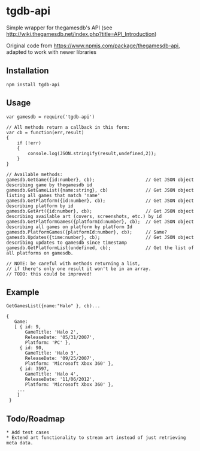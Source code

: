 tgdb-api
========

Simple wrapper for thegamesdb's API (see
http://wiki.thegamesdb.net/index.php?title=API_Introduction)

Original code from https://www.npmjs.com/package/thegamesdb-api, adapted to
work with newer libraries


Installation
------------

    npm install tgdb-api

Usage
-----

    var gamesdb = require('tgdb-api')

    // All methods return a callback in this form:
    var cb = function(err,result)
    {
        if (!err)
        {
            console.log(JSON.stringify(result,undefined,2));
        }
    }

    // Available methods:
    gamesdb.GetGame({id:number}, cb);                   // Get JSON object describing game by thegamesdb id
    gamesdb.GetGameList({name:string}, cb)              // Get JSON object listing all games that match 'name'
    gamesdb.GetPlatform({id:number}, cb);               // Get JSON object describing platform by id
    gamesdb.GetArt({id:number}, cb);                    // Get JSON object describing available art (covers, screenshots, etc.) by id
    gamesdb.GetPlatformGames({platformId:number}, cb);  // Get JSON object describing all games on platform by platform Id
    gamesdb.PlatformGames({platformId:number}, cb);     // Same?
    gamesdb.Updates({time:number}, cb);                 // Get JSON object describing updates to gamesdb since timestamp
    gamesdb.GetPlatformList(undefined, cb);             // Get the list of all platforms on gamesdb.

    // NOTE: be careful with methods returning a list,
    // if there's only one result it won't be in an array.
    // TODO: this could be improved!

Example
-------

    GetGamesList({name:"Halo" }, cb)...

    {
       Game:
       [ { id: 9,
           GameTitle: 'Halo 2',
           ReleaseDate: '05/31/2007',
           Platform: 'PC' },
         { id: 90,
           GameTitle: 'Halo 3',
           ReleaseDate: '09/25/2007',
           Platform: 'Microsoft Xbox 360' },
         { id: 3597,
           GameTitle: 'Halo 4',
           ReleaseDate: '11/06/2012',
           Platform: 'Microsoft Xbox 360' },
        ...
        ]
     }


Todo/Roadmap
------------

    * Add test cases
    * Extend art functionality to stream art instead of just retrieving meta data.
